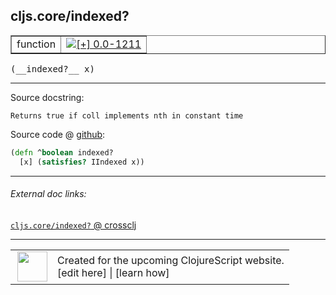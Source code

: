 ## cljs.core/indexed?



 <table border="1">
<tr>
<td>function</td>
<td><a href="https://github.com/cljsinfo/cljs-api-docs/tree/0.0-1211"><img valign="middle" alt="[+] 0.0-1211" title="Added in 0.0-1211" src="https://img.shields.io/badge/+-0.0--1211-lightgrey.svg"></a> </td>
</tr>
</table>


 <samp>
(__indexed?__ x)<br>
</samp>

---





Source docstring:

```
Returns true if coll implements nth in constant time
```


Source code @ [github](https://github.com/clojure/clojurescript/blob/r3308/src/main/cljs/cljs/core.cljs#L1237-L1239):

```clj
(defn ^boolean indexed?
  [x] (satisfies? IIndexed x))
```

<!--
Repo - tag - source tree - lines:

 <pre>
clojurescript @ r3308
└── src
    └── main
        └── cljs
            └── cljs
                └── <ins>[core.cljs:1237-1239](https://github.com/clojure/clojurescript/blob/r3308/src/main/cljs/cljs/core.cljs#L1237-L1239)</ins>
</pre>

-->

---



###### External doc links:

[`cljs.core/indexed?` @ crossclj](http://crossclj.info/fun/cljs.core.cljs/indexed%3F.html)<br>

---

 <table>
<tr><td>
<img valign="middle" align="right" width="48px" src="http://i.imgur.com/Hi20huC.png">
</td><td>
Created for the upcoming ClojureScript website.<br>
[edit here] | [learn how]
</td></tr></table>

[edit here]:https://github.com/cljsinfo/cljs-api-docs/blob/master/cljsdoc/cljs.core_indexedQMARK.cljsdoc
[learn how]:https://github.com/cljsinfo/cljs-api-docs/wiki/cljsdoc-files

<!--

This information was too distracting to show to readers, but I'll leave it
commented here since it is helpful to:

- pretty-print the data used to generate this document
- and show how to retrieve that data



The API data for this symbol:

```clj
{:return-type boolean,
 :ns "cljs.core",
 :name "indexed?",
 :signature ["[x]"],
 :history [["+" "0.0-1211"]],
 :type "function",
 :full-name-encode "cljs.core_indexedQMARK",
 :source {:code "(defn ^boolean indexed?\n  [x] (satisfies? IIndexed x))",
          :title "Source code",
          :repo "clojurescript",
          :tag "r3308",
          :filename "src/main/cljs/cljs/core.cljs",
          :lines [1237 1239]},
 :full-name "cljs.core/indexed?",
 :docstring "Returns true if coll implements nth in constant time"}

```

Retrieve the API data for this symbol:

```clj
;; from Clojure REPL
(require '[clojure.edn :as edn])
(-> (slurp "https://raw.githubusercontent.com/cljsinfo/cljs-api-docs/catalog/cljs-api.edn")
    (edn/read-string)
    (get-in [:symbols "cljs.core/indexed?"]))
```

-->
